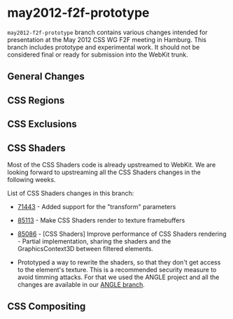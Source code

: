 may2012-f2f-prototype
=====================

`may2012-f2f-prototype` branch contains various changes intended for presentation at the May 2012 CSS WG F2F meeting in Hamburg. This branch includes prototype and experimental work. It should not be considered final or ready for submission into the WebKit trunk.

General Changes
---------------


CSS Regions
-----------

CSS Exclusions
-----------

CSS Shaders
-----------
Most of the CSS Shaders code is already upstreamed to WebKit. We are looking forward to upstreaming all the CSS Shaders changes in the following weeks.

List of CSS Shaders changes in this branch:

+ [71443](https://bugs.webkit.org/show_bug.cgi?id=71443) - Added support for the "transform" parameters

+ [85113](https://bugs.webkit.org/show_bug.cgi?id=85113) - Make CSS Shaders render to texture framebuffers

+ [85086](https://bugs.webkit.org/show_bug.cgi?id=85086) - [CSS Shaders] Improve performance of CSS Shaders rendering - Partial implementation, sharing the shaders and the GraphicsContext3D between filtered elements.

+ Prototyped a way to rewrite the shaders, so that they don't get access to the element's texture. This is a recommended security measure to avoid timming attacks. For that we used the ANGLE project and all the changes are available in our [ANGLE branch](https://github.com/adobe/angle/tree/shader-rewriter).

CSS Compositing
-----------


